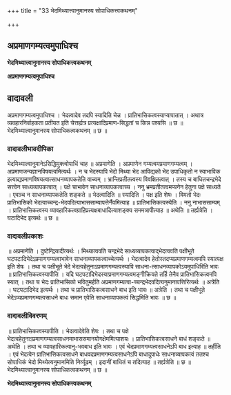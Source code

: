 +++
title = "33 भेदमिथ्यात्त्वानुमानस्य सोपाधिकत्त्वकथनम्"

+++


## अप्रमाणगम्यत्वमुपाधिश्च

**भेदमिथ्यात्त्वानुमानस्य सोपाधिकत्त्वकथनम्**

**अप्रमाणगम्यत्वमुपाधिश्च**

## **वादावली**

अप्रमाणगम्यत्वमुपाधिश्च । भेदत्वादेव तदपि स्यादिति चेन्न । प्रातिभासिकत्वस्याप्यापातात् । अथात्र व्यवहारनिर्वाहकता प्रतीयत इति चेत्तर्ह्यत्र प्रत्यक्षादिप्रमाण-सिद्धतां च किन्न पश्यसि ॥ छ ॥ भेदमिथ्यात्वानुमानस्य सोपाधिकत्वकथनम् ॥ छ ॥

### **वादावलीभावदीपिका**

भेदमिथ्यात्वानुमानेऽसिद्धिमुक्त्वोपाधिं चाह ॥ अप्रमाणेति । अप्रमाणेन गम्यत्वमप्रमाणगम्यत्वम् । अप्रमाणजन्यज्ञानविषयत्वमित्यर्थः । न च भेदस्यापि भेदो मिथ्या भेद आविद्यको भेद उपाधिकृतो न स्वाभाविक इत्याद्यप्रमाणविषयत्वात्साधनव्यापकतेति वाच्यम् । भ्रान्तिप्रतीतत्वस्य विवक्षितत्वात् । तस्य च बाधितचन्द्रभेदे सत्त्वेन साध्यव्यापकत्वात् । पक्षे चाभावेन साधनाव्यापकत्वाच्च । ननु भ्रमप्रतीतत्वमप्यनेन हेतुना पक्षे साध्यते । एवञ्च न साधनाव्यापकतेति शङ्कते ॥ भेदत्वादिति ॥ स्यादिति । पक्ष इति शेषः । विमतो भेदः प्रातिभासिको भेदत्वाच्चन्द्र-भेदवदित्याभाससाम्यापत्तेर्नैवमित्याह ॥ प्रातिभासिकत्वस्येति । ननु नाभाससाम्यम् । प्रातिभासिकत्वस्य व्यावहारिकत्वग्राहिप्रत्यक्षबाधादित्याशङ्क्य सममत्रापीत्याह ॥ अथेति ॥ तर्ह्यत्रेति । घटादिभेद इत्यर्थः ॥ छ ॥

### **वादावलीप्रकाशः**

॥ अप्रमाणेति । दुष्टेन्द्रियादीत्यर्थः । मिथ्यात्ववति चन्द्रभेदे साध्यव्यापकत्वाद्भेदत्ववति पक्षीभूते घटपटादिभेदेऽप्रमाणगम्यत्वाभावेन साधनाव्यापकत्वाच्चेत्यर्थः । भेदत्वादेव हेतोस्तदप्यप्रमाणगम्यत्वमपि स्यात्पक्ष इति शेषः । तथा च पक्षीभूते भेदे भेदत्वहेतुनाऽप्रमाणगम्यत्वस्यापि साधना-त्साधनव्यापकोऽयमुपाधिरिति भावः ॥ प्रातिभासिकत्वस्यापीति । यदि घटपटादिभेदस्याप्रमाणगम्यत्वमङ्गीक्रियते तर्हि तेनैव प्रातिभासिकत्वमपि स्यात् । तथा च भेदः प्रातिभासिको भवितुमर्हति अप्रमाणगम्यत्वा-च्चन्द्रभेदवदित्यनुमानापत्तिरित्यर्थः ॥ अत्रेति । घटपटादिभेद इत्यर्थः । तथा च प्रातिभासिकत्वसाधने बाध इति भावः ॥ अत्रेति । तथा च पक्षीभूते भेदेऽप्यप्रमाणगम्यत्वसाधने बाधः समान एवेति साधनाव्यापकत्वं सिद्धमिति भावः ॥ छ ॥

### **वादावलीविवरणम्**

॥ प्रातिभासिकत्वस्यापीति । भेदत्वादेवेति शेषः । तथा च पक्षे भेदत्वहेतुनाऽप्रमाणगम्यत्वसाधनमाभाससमानयोगक्षेममित्याशयः । प्रातिभासिकत्वसाधने बाधं शङ्कते ॥ अथेति । तथा च व्यावहारिकत्वानु-भवबाध इति भावः । एवं चेदप्रमाणगम्यत्वसाधनेऽपि बाध इत्याह ॥ तर्हीति । एवं भेदत्वेन प्रातिभासिकत्वसाधने बाधवदप्रमाणगम्यत्वसाधनेऽपि बाधादुपाधेः साधनाव्यापकत्वं ततश्च सोपाधिकं भेदो मिथ्येत्यनुमानमिति निर्व्यूढम् । इदानीं बाधितं च तदित्याह ॥ तर्ह्यत्रेति ॥ छ ॥ भेदमिथ्यात्वानुमानस्य सोपाधिकत्वकथनम् ॥ छ ॥

**भेदमिथ्यात्त्वानुमानस्य सोपाधिकत्त्वकथनम्**

